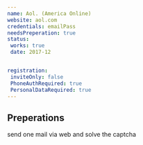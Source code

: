 ```yaml
---
name: Aol. (America Online)
website: aol.com
credentials: emailPass
needsPreperation: true
status:
 works: true
 date: 2017-12


registration:
 inviteOnly: false
 PhoneAuthRequired: true
 PersonalDataRequired: true
---
```


## Preperations

send one mail via web and solve the captcha